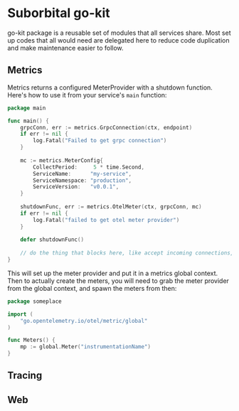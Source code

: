 # Suborbital go-kit

go-kit package is a reusable set of modules that all services share. Most set up codes that all would need are delegated here to reduce code duplication and make maintenance easier to follow.

## Metrics

Metrics returns a configured MeterProvider with a shutdown function. Here's how to use it from your service's `main` function:

```go
package main

func main() {
	grpcConn, err := metrics.GrpcConnection(ctx, endpoint)
	if err != nil {
		log.Fatal("Failed to get grpc connection")
	}
	
	mc := metrics.MeterConfig{
		CollectPeriod:     5 * time.Second,
		ServiceName:      "my-service",
		ServiceNamespace: "production",
		ServiceVersion:   "v0.0.1",
    }
	
	shutdownFunc, err := metrics.OtelMeter(ctx, grpcConn, mc)
	if err != nil {
		log.Fatal("failed to get otel meter provider")
    }
	
	defer shutdownFunc()
	
	// do the thing that blocks here, like accept incoming connections, etc
}
```

This will set up the meter provider and put it in a metrics global context. Then to actually create the meters, you will need to grab the meter provider from the global context, and spawn the meters from then:

```go
package someplace

import (
	"go.opentelemetry.io/otel/metric/global"
)

func Meters() {
	mp := global.Meter("instrumentationName")
}
```

## Tracing

## Web
